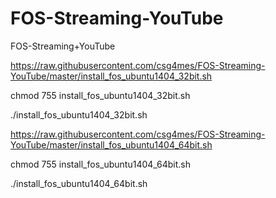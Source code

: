 # FOS-Streaming-YouTube
FOS-Streaming+YouTube


https://raw.githubusercontent.com/csg4mes/FOS-Streaming-YouTube/master/install_fos_ubuntu1404_32bit.sh

chmod 755 install_fos_ubuntu1404_32bit.sh

./install_fos_ubuntu1404_32bit.sh

https://raw.githubusercontent.com/csg4mes/FOS-Streaming-YouTube/master/install_fos_ubuntu1404_64bit.sh


chmod 755 install_fos_ubuntu1404_64bit.sh

./install_fos_ubuntu1404_64bit.sh

